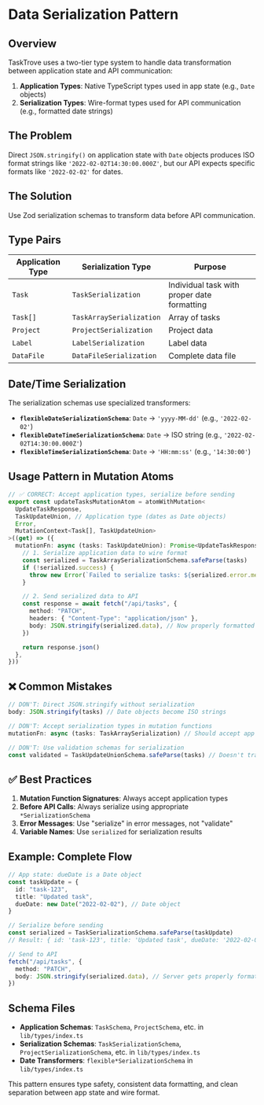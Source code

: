 # Data Serialization Pattern

## Overview

TaskTrove uses a two-tier type system to handle data transformation between application state and API communication:

1. **Application Types**: Native TypeScript types used in app state (e.g., `Date` objects)
2. **Serialization Types**: Wire-format types used for API communication (e.g., formatted date strings)

## The Problem

Direct `JSON.stringify()` on application state with `Date` objects produces ISO format strings like `'2022-02-02T14:30:00.000Z'`, but our API expects specific formats like `'2022-02-02'` for dates.

## The Solution

Use Zod serialization schemas to transform data before API communication.

## Type Pairs

| Application Type | Serialization Type       | Purpose                                     |
| ---------------- | ------------------------ | ------------------------------------------- |
| `Task`           | `TaskSerialization`      | Individual task with proper date formatting |
| `Task[]`         | `TaskArraySerialization` | Array of tasks                              |
| `Project`        | `ProjectSerialization`   | Project data                                |
| `Label`          | `LabelSerialization`     | Label data                                  |
| `DataFile`       | `DataFileSerialization`  | Complete data file                          |

## Date/Time Serialization

The serialization schemas use specialized transformers:

- **`flexibleDateSerializationSchema`**: `Date` → `'yyyy-MM-dd'` (e.g., `'2022-02-02'`)
- **`flexibleDateTimeSerializationSchema`**: `Date` → ISO string (e.g., `'2022-02-02T14:30:00.000Z'`)
- **`flexibleTimeSerializationSchema`**: `Date` → `'HH:mm:ss'` (e.g., `'14:30:00'`)

## Usage Pattern in Mutation Atoms

```typescript
// ✅ CORRECT: Accept application types, serialize before sending
export const updateTasksMutationAtom = atomWithMutation<
  UpdateTaskResponse,
  TaskUpdateUnion, // Application type (dates as Date objects)
  Error,
  MutationContext<Task[], TaskUpdateUnion>
>((get) => ({
  mutationFn: async (tasks: TaskUpdateUnion): Promise<UpdateTaskResponse> => {
    // 1. Serialize application data to wire format
    const serialized = TaskArraySerializationSchema.safeParse(tasks)
    if (!serialized.success) {
      throw new Error(`Failed to serialize tasks: ${serialized.error.message}`)
    }

    // 2. Send serialized data to API
    const response = await fetch("/api/tasks", {
      method: "PATCH",
      headers: { "Content-Type": "application/json" },
      body: JSON.stringify(serialized.data), // Now properly formatted
    })

    return response.json()
  },
}))
```

## ❌ Common Mistakes

```typescript
// DON'T: Direct JSON.stringify without serialization
body: JSON.stringify(tasks) // Date objects become ISO strings

// DON'T: Accept serialization types in mutation functions
mutationFn: async (tasks: TaskArraySerialization) // Should accept app types

// DON'T: Use validation schemas for serialization
const validated = TaskUpdateUnionSchema.safeParse(tasks) // Doesn't transform dates
```

## ✅ Best Practices

1. **Mutation Function Signatures**: Always accept application types
2. **Before API Calls**: Always serialize using appropriate `*SerializationSchema`
3. **Error Messages**: Use "serialize" in error messages, not "validate"
4. **Variable Names**: Use `serialized` for serialization results

## Example: Complete Flow

```typescript
// App state: dueDate is a Date object
const taskUpdate = {
  id: "task-123",
  title: "Updated task",
  dueDate: new Date("2022-02-02"), // Date object
}

// Serialize before sending
const serialized = TaskSerializationSchema.safeParse(taskUpdate)
// Result: { id: 'task-123', title: 'Updated task', dueDate: '2022-02-02' }

// Send to API
fetch("/api/tasks", {
  method: "PATCH",
  body: JSON.stringify(serialized.data), // Server gets properly formatted data
})
```

## Schema Files

- **Application Schemas**: `TaskSchema`, `ProjectSchema`, etc. in `lib/types/index.ts`
- **Serialization Schemas**: `TaskSerializationSchema`, `ProjectSerializationSchema`, etc. in `lib/types/index.ts`
- **Date Transformers**: `flexible*SerializationSchema` in `lib/types/index.ts`

This pattern ensures type safety, consistent data formatting, and clean separation between app state and wire format.
